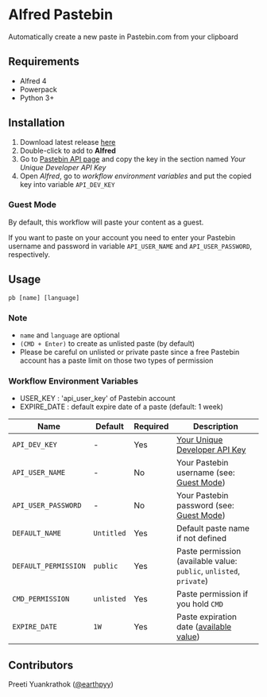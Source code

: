 # Alfred Pastebin
Automatically create a new paste in Pastebin.com from your clipboard


## Requirements
- Alfred 4
- Powerpack
- Python 3+


## Installation
1. Download latest release [here](https://github.com/earthpyy/alfred-pastebin/releases/latest)
2. Double-click to add to **Alfred**
3. Go to [Pastebin API page](https://pastebin.com/doc_api#1) and copy the key in the section named _Your Unique Developer API Key_
4. Open _Alfred_, go to _workflow environment variables_ and put the copied key into variable `API_DEV_KEY`

### Guest Mode
By default, this workflow will paste your content as a guest.

If you want to paste on your account you need to enter your Pastebin username and password in variable `API_USER_NAME` and `API_USER_PASSWORD`, respectively.


## Usage
```
pb [name] [language]
```

### Note
- `name` and `language` are optional
- `(CMD + Enter)` to create as unlisted paste (by default)
- Please be careful on unlisted or private paste since a free Pastebin account has a paste limit on those two types of permission


### Workflow Environment Variables
- USER_KEY : 'api_user_key' of Pastebin account
- EXPIRE_DATE : default expire date of a paste (default: 1 week)

| Name | Default | Required | Description |
| ---- | ------- | -------- | ----------- |
| `API_DEV_KEY` | - | Yes | [Your Unique Developer API Key](https://pastebin.com/doc_api#1) |
| `API_USER_NAME` | - | No | Your Pastebin username (see: [Guest Mode](#guest-mode)) |
| `API_USER_PASSWORD` | - | No | Your Pastebin password (see: [Guest Mode](#guest-mode)) |
| `DEFAULT_NAME` | `Untitled` | Yes | Default paste name if not defined |
| `DEFAULT_PERMISSION` | `public` | Yes | Paste permission (available value: `public`, `unlisted`, `private`) |
| `CMD_PERMISSION` | `unlisted` | Yes | Paste permission if you hold `CMD` |
| `EXPIRE_DATE` | `1W` | Yes | Paste expiration date ([available value](https://pastebin.com/doc_api#6)) |


## Contributors
Preeti Yuankrathok ([@earthpyy](https://github.com/earthpyy))
